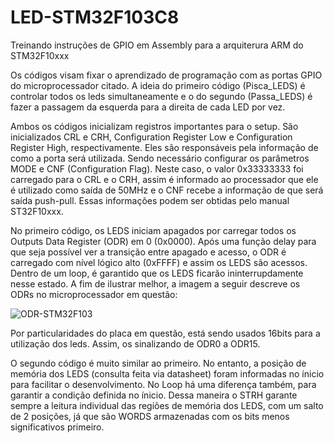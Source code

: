 # LED-STM32F103C8
Treinando instruções de GPIO em Assembly para a arquiterura ARM do STM32F10xxx

Os códigos visam fixar o aprendizado de programação com as portas GPIO do microprocessador citado. A ideia do primeiro código (Pisca_LEDS) é controlar todos os leds simultaneamente e o do segundo (Passa_LEDS) é fazer a passagem da esquerda para a direita de cada LED por vez.

Ambos os códigos inicializam registros importantes para o setup. São inicializados CRL e CRH, Configuration Register Low e Configuration Register High, respectivamente. Eles são responsáveis pela informação de como a porta será utilizada. Sendo necessário configurar os parâmetros MODE e CNF (Configuration Flag). Neste caso, o valor 0x33333333 foi carregado para o CRL e o CRH, assim é informado ao processador que ele é utilizado como saída de 50MHz e o CNF recebe a informação de que será saída push-pull. Essas informações podem ser obtidas pelo manual ST32F10xxx.

No primeiro código, os LEDS iniciam apagados por carregar todos os Outputs Data Register (ODR) em 0 (0x0000). Após uma função delay para que seja possível ver a transição entre apagado e acesso, o ODR é carregado com nível lógico alto (0xFFFF) e assim os LEDS são acessos. Dentro de um loop, é garantido que os LEDS ficarão ininterrupdamente nesse estado. 
A fim de ilustrar melhor, a imagem a seguir descreve os ODRs no microprocessador em questão: 

<img alt="ODR-STM32F103" src="https://imgur.com/amJ3IQc.png">

Por particularidades do placa em questão, está sendo usados 16bits para a utilização dos leds. Assim, os sinalizando de ODR0 a ODR15.

O segundo código é muito similar ao primeiro. No entanto, a posição de memória dos LEDS (consulta feita via datasheet) foram informadas no ínicio para facilitar o desenvolvimento. No Loop há uma diferença também, para garantir a condição definida no ínicio. Dessa maneira o STRH garante sempre a leitura individual das regiões de memória dos LEDS, com um salto de 2 posições, já que são WORDS armazenadas com os bits menos significativos primeiro.
